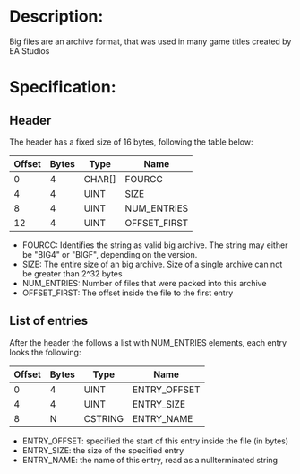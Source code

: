 # Description:
Big files are an archive format, that was used in many game titles created by EA Studios

# Specification:
## Header

The header has a fixed size of 16 bytes, following the table below:

| Offset | Bytes | Type | Name        |
|--------|-------|------|-------------|
| 0      | 4     |CHAR[]| FOURCC      |
| 4      | 4     | UINT | SIZE        |
| 8      | 4     | UINT | NUM_ENTRIES |
| 12     | 4     | UINT | OFFSET_FIRST|

* FOURCC: Identifies the string as valid big archive. The string may either be "BIG4" or "BIGF", depending on the version.
* SIZE: The entire size of an big archive. Size of a single archive can not be greater than 2^32 bytes
* NUM_ENTRIES: Number of files that were packed into this archive
* OFFSET_FIRST: The offset inside the file to the first entry

## List of entries

After the header the follows a list with NUM_ENTRIES elements, each entry looks the following:

| Offset | Bytes | Type  | Name        |
|--------|-------|-------|-------------|
| 0      | 4     | UINT  | ENTRY_OFFSET|
| 4      | 4     | UINT  | ENTRY_SIZE  |
| 8      | N     |CSTRING| ENTRY_NAME  |

* ENTRY_OFFSET: specified the start of this entry inside the file (in bytes)
* ENTRY_SIZE: the size of the specified entry
* ENTRY_NAME: the name of this entry, read as a nullterminated string


